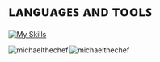 

# ʟᴀɴɢᴜᴀɢᴇꜱ ᴀɴᴅ ᴛᴏᴏʟꜱ
[![My Skills](https://skillicons.dev/icons?i=java,rust,python,ts,cs,cpp,go,docker,mongodb,mysql,postgresql,redis,idea,vscode)](https://skillicons.dev)


</p>

<p><img align="left" src="https://github-readme-stats.vercel.app/api/top-langs?username=michaelthechef&show_icons=true&locale=en&layout=compact" alt="michaelthechef" /></p>

<p>&nbsp;<img align="left" src="https://github-readme-stats.vercel.app/api?username=michaelthechef&show_icons=true&locale=en" alt="michaelthechef" /></p>
